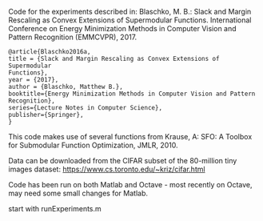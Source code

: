Code for the experiments described in: Blaschko, M. B.: Slack and Margin Rescaling as Convex Extensions of Supermodular Functions. International Conference on Energy Minimization Methods in Computer Vision and Pattern Recognition (EMMCVPR), 2017.

```
@article{Blaschko2016a,
title = {Slack and Margin Rescaling as Convex Extensions of Supermodular 
Functions},
year = {2017},
author = {Blaschko, Matthew B.},
booktitle={Energy Minimization Methods in Computer Vision and Pattern 
Recognition},
series={Lecture Notes in Computer Science},
publisher={Springer},
}
```

This code makes use of several functions from Krause, A: SFO: A Toolbox for Submodular Function Optimization, JMLR, 2010.

Data can be downloaded from the CIFAR subset of the 80-million tiny images dataset: https://www.cs.toronto.edu/~kriz/cifar.html

Code has been run on both Matlab and Octave - most recently on Octave, may need some small changes for Matlab.

start with runExperiments.m
